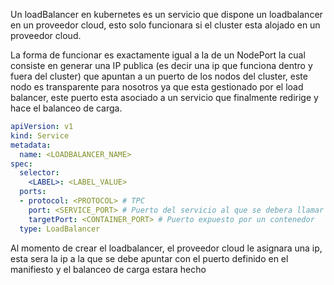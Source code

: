 Un loadBalancer en kubernetes es un servicio que dispone un loadbalancer en un proveedor cloud, esto solo funcionara si el cluster esta alojado en un proveedor cloud.

La forma de funcionar es exactamente igual a la de un NodePort la cual consiste en generar una IP publica (es decir una ip que funciona dentro y fuera del cluster) que apuntan a un puerto de los nodos del cluster, este nodo es transparente para nosotros ya que esta gestionado por el load balancer, este puerto esta asociado a un servicio que finalmente redirige y hace el balanceo de carga.
```yaml
apiVersion: v1
kind: Service
metadata:
  name: <LOADBALANCER_NAME>
spec:
  selector:
    <LABEL>: <LABEL_VALUE>
  ports:
  - protocol: <PROTOCOL> # TPC
    port: <SERVICE_PORT> # Puerto del servicio al que se debera llamar
    targetPort: <CONTAINER_PORT> # Puerto expuesto por un contenedor
  type: LoadBalancer
```

Al momento de crear el loadbalancer, el proveedor cloud le asignara una ip, esta sera la ip a la que se debe apuntar con el puerto definido en el manifiesto y el balanceo de carga estara hecho